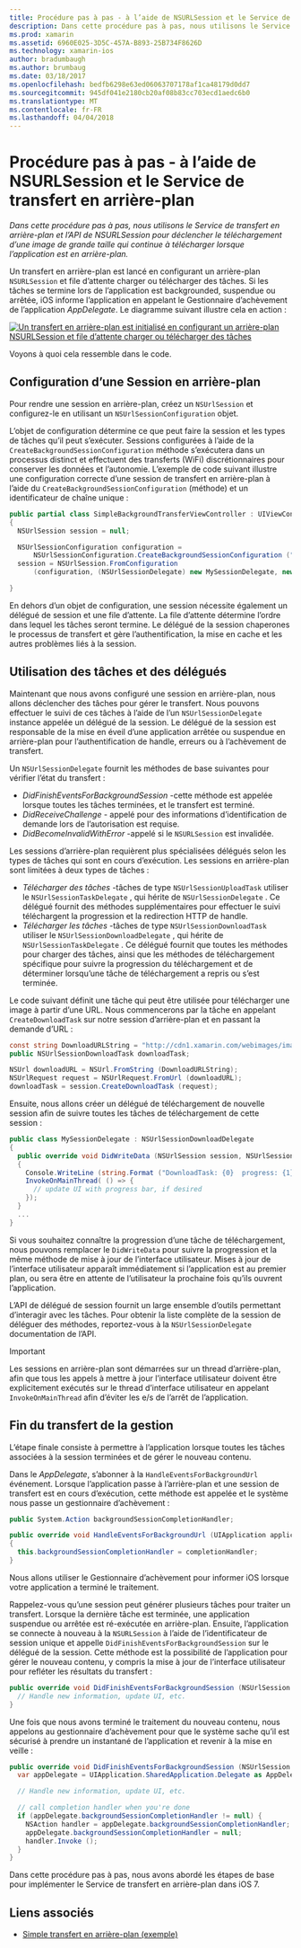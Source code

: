 ```yaml
---
title: Procédure pas à pas - à l’aide de NSURLSession et le Service de transfert en arrière-plan
description: Dans cette procédure pas à pas, nous utilisons le Service de transfert en arrière-plan et l’API de NSURLSession pour déclencher le téléchargement d’une image de grande taille qui continue à télécharger lorsque l’application est en arrière-plan.
ms.prod: xamarin
ms.assetid: 6960E025-3D5C-457A-B893-25B734F8626D
ms.technology: xamarin-ios
author: bradumbaugh
ms.author: brumbaug
ms.date: 03/18/2017
ms.openlocfilehash: bedfb6298e63ed06063707178af1ca48179d0dd7
ms.sourcegitcommit: 945df041e2180cb20af08b83cc703ecd1aedc6b0
ms.translationtype: MT
ms.contentlocale: fr-FR
ms.lasthandoff: 04/04/2018
---
```

# <a name="walkthrough---using-background-transfer-service-and-nsurlsession"></a>Procédure pas à pas - à l’aide de NSURLSession et le Service de transfert en arrière-plan

_Dans cette procédure pas à pas, nous utilisons le Service de transfert en arrière-plan et l’API de NSURLSession pour déclencher le téléchargement d’une image de grande taille qui continue à télécharger lorsque l’application est en arrière-plan._

Un transfert en arrière-plan est lancé en configurant un arrière-plan `NSURLSession` et file d’attente charger ou télécharger des tâches. Si les tâches se termine lors de l’application est backgrounded, suspendue ou arrêtée, iOS informe l’application en appelant le Gestionnaire d’achèvement de l’application *AppDelegate*. Le diagramme suivant illustre cela en action :

 [![](background-transfer-walkthrough-images/transfer.png "Un transfert en arrière-plan est initialisé en configurant un arrière-plan NSURLSession et file d’attente charger ou télécharger des tâches")](background-transfer-walkthrough-images/transfer.png#lightbox)

Voyons à quoi cela ressemble dans le code.

## <a name="configuring-a-background-session"></a>Configuration d’une Session en arrière-plan

Pour rendre une session en arrière-plan, créez un `NSUrlSession` et configurez-le en utilisant un `NSUrlSessionConfiguration` objet.

L’objet de configuration détermine ce que peut faire la session et les types de tâches qu’il peut s’exécuter.
Sessions configurées à l’aide de la `CreateBackgroundSessionConfiguration` méthode s’exécutera dans un processus distinct et effectuent des transferts (WiFi) discrétionnaires pour conserver les données et l’autonomie.
L’exemple de code suivant illustre une configuration correcte d’une session de transfert en arrière-plan à l’aide du `CreateBackgroundSessionConfiguration` (méthode) et un identificateur de chaîne unique :

```csharp
public partial class SimpleBackgroundTransferViewController : UIViewController
{
  NSUrlSession session = null;

  NSUrlSessionConfiguration configuration =
      NSUrlSessionConfiguration.CreateBackgroundSessionConfiguration ("com.SimpleBackgroundTransfer.BackgroundSession");
  session = NSUrlSession.FromConfiguration
      (configuration, (NSUrlSessionDelegate) new MySessionDelegate, new NSOperationQueue());

}
```

En dehors d’un objet de configuration, une session nécessite également un délégué de session et une file d’attente.
La file d’attente détermine l’ordre dans lequel les tâches seront termine. Le délégué de la session chaperones le processus de transfert et gère l’authentification, la mise en cache et les autres problèmes liés à la session.

## <a name="working-with-tasks-and-delegates"></a>Utilisation des tâches et des délégués

Maintenant que nous avons configuré une session en arrière-plan, nous allons déclencher des tâches pour gérer le transfert. Nous pouvons effectuer le suivi de ces tâches à l’aide de l’un `NSUrlSessionDelegate` instance appelée un délégué de la session. Le délégué de la session est responsable de la mise en éveil d’une application arrêtée ou suspendue en arrière-plan pour l’authentification de handle, erreurs ou à l’achèvement de transfert.

Un `NSUrlSessionDelegate` fournit les méthodes de base suivantes pour vérifier l’état du transfert :

-  *DidFinishEventsForBackgroundSession* -cette méthode est appelée lorsque toutes les tâches terminées, et le transfert est terminé.
-  *DidReceiveChallenge* - appelé pour des informations d’identification de demande lors de l’autorisation est requise.
-  *DidBecomeInvalidWithError* -appelé si le `NSURLSession` est invalidée.


Les sessions d’arrière-plan requièrent plus spécialisées délégués selon les types de tâches qui sont en cours d’exécution. Les sessions en arrière-plan sont limitées à deux types de tâches :

-  *Télécharger des tâches* -tâches de type `NSUrlSessionUploadTask` utiliser le `NSUrlSessionTaskDelegate` , qui hérite de `NSUrlSessionDelegate` . Ce délégué fournit des méthodes supplémentaires pour effectuer le suivi téléchargent la progression et la redirection HTTP de handle.
-  *Télécharger les tâches* -tâches de type `NSUrlSessionDownloadTask` utiliser le `NSUrlSessionDownloadDelegate` , qui hérite de `NSUrlSessionTaskDelegate` . Ce délégué fournit que toutes les méthodes pour charger des tâches, ainsi que les méthodes de téléchargement spécifique pour suivre la progression du téléchargement et de déterminer lorsqu’une tâche de téléchargement a repris ou s’est terminée.


Le code suivant définit une tâche qui peut être utilisée pour télécharger une image à partir d’une URL. Nous commencerons par la tâche en appelant `CreateDownloadTask` sur notre session d’arrière-plan et en passant la demande d’URL :

```csharp
const string DownloadURLString = "http://cdn1.xamarin.com/webimages/images/xamarin.png";
public NSUrlSessionDownloadTask downloadTask;

NSUrl downloadURL = NSUrl.FromString (DownloadURLString);
NSUrlRequest request = NSUrlRequest.FromUrl (downloadURL);
downloadTask = session.CreateDownloadTask (request);
```

Ensuite, nous allons créer un délégué de téléchargement de nouvelle session afin de suivre toutes les tâches de téléchargement de cette session :

```csharp
public class MySessionDelegate : NSUrlSessionDownloadDelegate
{
  public override void DidWriteData (NSUrlSession session, NSUrlSessionDownloadTask downloadTask, long bytesWritten, long totalBytesWritten, long totalBytesExpectedToWrite)
  {
    Console.WriteLine (string.Format ("DownloadTask: {0}  progress: {1}", downloadTask, progress));
    InvokeOnMainThread( () => {
      // update UI with progress bar, if desired
    });
  }
  ...
}
```

Si vous souhaitez connaître la progression d’une tâche de téléchargement, nous pouvons remplacer le `DidWriteData` pour suivre la progression et la même méthode de mise à jour de l’interface utilisateur. Mises à jour de l’interface utilisateur apparaît immédiatement si l’application est au premier plan, ou sera être en attente de l’utilisateur la prochaine fois qu’ils ouvrent l’application.

L’API de délégué de session fournit un large ensemble d’outils permettant d’interagir avec les tâches. Pour obtenir la liste complète de la session de déléguer des méthodes, reportez-vous à la `NSUrlSessionDelegate` documentation de l’API.

> [!IMPORTANT]
> Les sessions en arrière-plan sont démarrées sur un thread d’arrière-plan, afin que tous les appels à mettre à jour l’interface utilisateur doivent être explicitement exécutés sur le thread d’interface utilisateur en appelant `InvokeOnMainThread` afin d’éviter les e/s de l’arrêt de l’application. 


## <a name="handling-transfer-completion"></a>Fin du transfert de la gestion

L’étape finale consiste à permettre à l’application lorsque toutes les tâches associées à la session terminées et de gérer le nouveau contenu.

Dans le *AppDelegate*, s’abonner à la `HandleEventsForBackgroundUrl` événement. Lorsque l’application passe à l’arrière-plan et une session de transfert est en cours d’exécution, cette méthode est appelée et le système nous passe un gestionnaire d’achèvement :

```csharp
public System.Action backgroundSessionCompletionHandler;

public override void HandleEventsForBackgroundUrl (UIApplication application, string sessionIdentifier, System.Action completionHandler)
{
  this.backgroundSessionCompletionHandler = completionHandler;
}
```

Nous allons utiliser le Gestionnaire d’achèvement pour informer iOS lorsque votre application a terminé le traitement.

Rappelez-vous qu’une session peut générer plusieurs tâches pour traiter un transfert. Lorsque la dernière tâche est terminée, une application suspendue ou arrêtée est ré-exécutée en arrière-plan. Ensuite, l’application se connecte à nouveau à la `NSURLSession` à l’aide de l’identificateur de session unique et appelle `DidFinishEventsForBackgroundSession` sur le délégué de la session. Cette méthode est la possibilité de l’application pour gérer le nouveau contenu, y compris la mise à jour de l’interface utilisateur pour refléter les résultats du transfert :

```csharp
public override void DidFinishEventsForBackgroundSession (NSUrlSession session) {
  // Handle new information, update UI, etc.
}
```

Une fois que nous avons terminé le traitement du nouveau contenu, nous appelons au gestionnaire d’achèvement pour que le système sache qu’il est sécurisé à prendre un instantané de l’application et revenir à la mise en veille :

```csharp
public override void DidFinishEventsForBackgroundSession (NSUrlSession session) {
  var appDelegate = UIApplication.SharedApplication.Delegate as AppDelegate;

  // Handle new information, update UI, etc.

  // call completion handler when you're done
  if (appDelegate.backgroundSessionCompletionHandler != null) {
    NSAction handler = appDelegate.backgroundSessionCompletionHandler;
    appDelegate.backgroundSessionCompletionHandler = null;
    handler.Invoke ();
  }
}
```

Dans cette procédure pas à pas, nous avons abordé les étapes de base pour implémenter le Service de transfert en arrière-plan dans iOS 7.



## <a name="related-links"></a>Liens associés

- [Simple transfert en arrière-plan (exemple)](https://developer.xamarin.com/samples/monotouch/SimpleBackgroundTransfer/)

